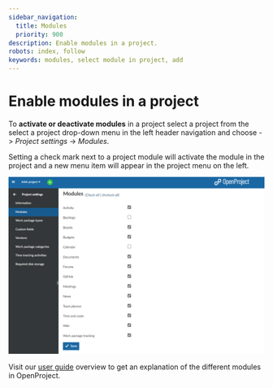 ```yaml
---
sidebar_navigation:
  title: Modules
  priority: 900
description: Enable modules in a project.
robots: index, follow
keywords: modules, select module in project, add
---
```

# Enable modules in a project

To **activate or deactivate modules** in a project select a project from the select a project drop-down menu in the left header navigation and choose -> *Project settings* -> *Modules*.

Setting a check mark next to a project module will activate the module in the project and a new menu item will appear in the project menu on the left.

![image-20220207105240658](image-20220207105240658.png)

Visit our [user guide](../../../#overview-of-modules-in-openproject) overview to get an explanation of the different modules in OpenProject.

